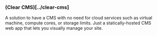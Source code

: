 ### (Clear CMS)[../clear-cms]
A solution to have a CMS with no need for cloud services such as virtual machine, compute cores, or storage limits.
Just a statically-hosted CMS web app that lets you visually manage your site.

